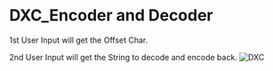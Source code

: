 # DXC_Encoder and Decoder

1st User Input will get the Offset Char.  

2nd User Input will get the String to decode and encode back.
![DXC](https://user-images.githubusercontent.com/93958328/207661368-a07c67ab-8416-47d3-bd0d-45d5a9500e6c.JPG)

